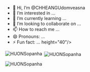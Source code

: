- 👋 Hi, I’m @CHHEANGUdomveasna
- 👀 I’m interested in ...
- 🌱 I’m currently learning ...
- 💞️ I’m looking to collaborate on ...
- 📫 How to reach me ...
- 😄 Pronouns: ...
- ⚡ Fun fact: ...
height="40"/> </a> </p>

<p><img align="left" src="https://github-readme-stats.vercel.app/api/top-langs?username=HUONSopanha&show_icons=true&locale=en&layout=compact" alt="HUONSopanha" /></p>

<p>&nbsp;<img align="center" src="https://github-readme-stats.vercel.app/api?username=HUONSopanha&show_icons=true&locale=en" alt="HUONSopanha" /></p>

<p><img align="center" src="https://github-readme-streak-stats.herokuapp.com/?user=HUONSopanha&" alt="HUONSopanha" /></p>
<!---
CHHEANGUdomveasna/CHHEANGUdomveasna is a ✨ special ✨ repository because its `README.md` (this file) appears on your GitHub profile.
You can click the Preview link to take a look at your changes.
--->
